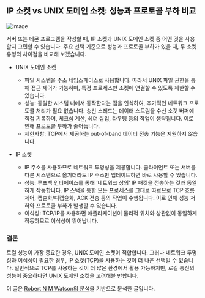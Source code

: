 ## IP 소켓 vs UNIX 도메인 소켓: 성능과 프로토콜 부하 비교

![image](https://github.com/user-attachments/assets/f36ee4a5-3b4a-4606-a1e4-5baff28f82f6)

서버 또는 데몬 프로그램을 작성할 때, IP 소켓과 UNIX 도메인 소켓 중 어떤 것을 사용할지 고민할 수 있습니다. 주요 선택 기준으로 성능과 프로토콜 부하가 있을 때, 
두 소켓 유형의 차이점을 비교해 보겠습니다.

- UNIX 도메인 소켓
  - 파일 시스템을 주소 네임스페이스로 사용합니다. 따라서 UNIX 파일 권한을 통해 접근 제어가 가능하며, 특정 프로세스만 소켓에 연결할 수 있도록 제한할 수 있습니다.
  - 성능: 동일한 시스템 내에서 동작한다는 점을 인식하여, 추가적인 네트워크 프로토콜 처리가 필요 없습니다. 송신 스레드는 데이터 스트림을 수신 소켓 버퍼에 직접 기록하며, 체크섬 계산, 헤더 삽입, 라우팅 등의 작업이 생략됩니다. 이로 인해 프로토콜 부하가 줄어듭니다.
  - 제한사항: TCP에서 제공하는 out-of-band 데이터 전송 기능은 지원하지 않습니다.

- IP 소켓
  - IP 주소를 사용하므로 네트워크 투명성을 제공합니다. 클라이언트 또는 서버를 다른 시스템으로 옮기더라도 IP 주소만 업데이트하면 바로 사용할 수 있습니다.
  - 성능: 루프백 인터페이스를 통해 ‘네트워크 상의’ IP 패킷을 전송하는 것과 동일하게 작동합니다. IP 스택을 통한 모든 프로세스를 그대로 따르므로 TCP 흐름 제어, 캡슐화/디캡슐화, ACK 전송 등의 작업이 수행됩니다. 이로 인해 성능 저하와 프로토콜 부하가 발생할 수 있습니다.
  - 이식성: TCP/IP를 사용하면 애플리케이션이 물리적 위치와 상관없이 동일하게 작동하므로 이식성이 뛰어납니다.

### 결론

로컬 성능이 가장 중요한 경우, UNIX 도메인 소켓이 적합합니다. 그러나 네트워크 투명성과 이식성이 필요한 경우, IP 소켓(TCP)을 사용하는 것이 더 나은 선택일 수 있습니다. 일반적으로 TCP를 사용하는 것이 더 많은 환경에서 활용 가능하지만, 로컬 통신의 성능이 중요하다면 UNIX 도메인 소켓을 고려해볼 만합니다.

이 글은 [Robert N M Watson의 분석](https://lists.freebsd.org/pipermail/freebsd-performance/2005-February/001143.html)을 기반으로 분석한 글입니다.

